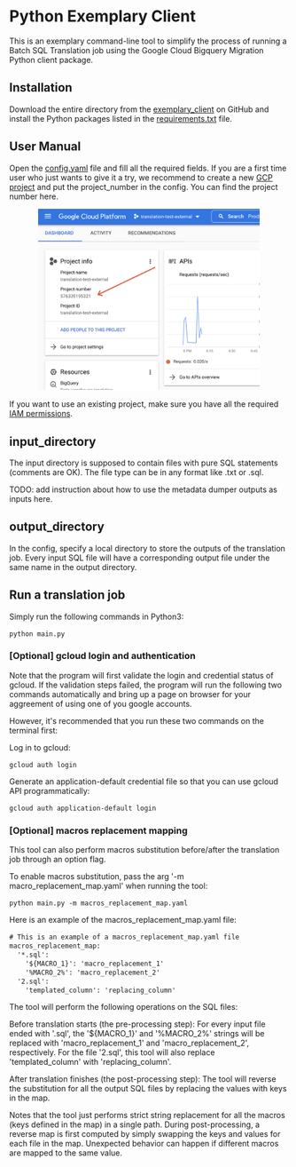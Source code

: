 # Python Exemplary Client

This is an exemplary command-line tool to simplify the process of running a
Batch SQL Translation job using the Google Cloud Bigquery Migration Python
client package.

## Installation

Download the entire directory from the [exemplary_client](https://github.com/xiashang0624/dwh-migration-tools/tree/python-client/exemplary_client) on GitHub and
install the Python packages listed in the [requirements.txt](https://github.com/xiashang0624/dwh-migration-tools/tree/python-client/exemplary_client/requirements.txt) file.

## User Manual

Open the [config.yaml](https://github.com/xiashang0624/dwh-migration-tools/tree/python-client/exemplary_client/config.yaml) file and fill all the required fields. If you are a first
time user who just wants to give it a try, we recommend to create a new [GCP
project](https://pantheon.corp.google.com/) and put the project_number in the config. You can find the project
number here.

<div style="text-align:center">
    <img src="img/example_gcp_project_number.png" alt="project_number" width="400"/>
</div>

If you want to use an existing project, make sure you have all the required [IAM
permissions](https://cloud.google.com/bigquery/docs/batch-sql-translator#required_permissions).

## input_directory

The input directory is supposed to contain files with pure SQL statements (comments
are OK). The file type can be in any format like .txt or .sql.

TODO: add instruction about how to use the metadata dumper outputs as inputs here.

## output_directory

In the config, specify a local directory to store the outputs of the translation job. 
Every input SQL file will have a corresponding output file under the same name in 
the output directory.

## Run a translation job

Simply run the following commands in Python3:

```
python main.py
```

### [Optional] gcloud login and authentication

Note that the program will first validate the login and credential status of
gcloud. If the validation steps failed, the program will run the following two
commands automatically and bring up a page on browser for your aggreement of
using one of you google accounts.

However, it's recommended that you run these two commands on the terminal first:

Log in to gcloud:

```
gcloud auth login
```

Generate an application-default credential file so that you can use gcloud API
programmatically:

```
gcloud auth application-default login
```

### [Optional] macros replacement mapping

This tool can also perform macros substitution before/after the translation job
through an option flag.

To enable macros substitution, pass the arg '-m macro_replacement_map.yaml' when
running the tool:

```
python main.py -m macros_replacement_map.yaml
```

Here is an example of the macros_replacement_map.yaml file:

```
# This is an example of a macros_replacement_map.yaml file
macros_replacement_map:
  '*.sql':
    '${MACRO_1}': 'macro_replacement_1'
    '%MACRO_2%': 'macro_replacement_2'
  '2.sql':
    'templated_column': 'replacing_column'
```

The tool will perform the following operations on the SQL files:

Before translation starts (the pre-processing step): For every input file ended
with '.sql', the '${MACRO_1}' and '%MACRO_2%' strings will be replaced with
'macro_replacement_1' and 'macro_replacement_2', respectively. For the file
'2.sql', this tool will also replace 'templated_column' with 'replacing_column'.

After translation finishes (the post-processing step): The tool will reverse the
substitution for all the output SQL files by replacing the values with keys in
the map.

Notes that the tool just performs strict string replacement for all the macros
(keys defined in the map) in a single path. During post-processing, a reverse
map is first computed by simply swapping the keys and values for each file in
the map. Unexpected behavior can happen if different macros are mapped to the
same value.

